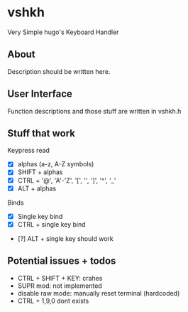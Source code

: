 # vshkh

Very Simple hugo's Keyboard Handler

## About

Description should be written here.

## User Interface

Function descriptions and those stuff are written in vshkh.h

## Stuff that work

Keypress read

- [x] alphas (a-z, A-Z symbols)
- [x] SHIFT + alphas
- [x] CTRL + '@', 'A'-'Z', '[', '\', ']', '^', '_'
- [x] ALT + alphas

Binds

- [x] Single key bind
- [x] CTRL + single key bind
- [?] ALT + single key should work

## Potential issues + todos

- CTRL + SHIFT + KEY: crahes
- SUPR mod: not implemented
- disable raw mode: manually reset terminal (hardcoded)
- CTRL + 1,9,0 dont exists
